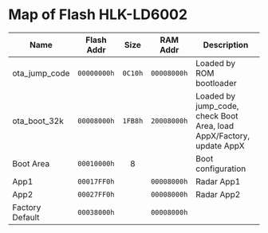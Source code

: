 # Map of Flash HLK-LD6002

| Name            | Flash Addr  |  Size   | RAM Addr    | Description                                                          |
|-----------------|-------------|:-------:|-------------|----------------------------------------------------------------------|
| ota_jump_code   | `00000000h` | `0C10h` | `00008000h` | Loaded by ROM bootloader                                             |
| ota_boot_32k    | `00008000h` | `1FB8h` | `20008000h` | Loaded by jump_code, check Boot Area, load AppX/Factory, update AppX |
| Boot Area       | `00010000h` |    8    |             | Boot configuration                                                   |
| App1            | `00017FF0h` |         | `00008000h` | Radar App1                                                           |
| App2            | `00027FF0h` |         | `00008000h` | Radar App2                                                           |
| Factory Default | `00038000h` |         | `00008000h` |                                                                      |


